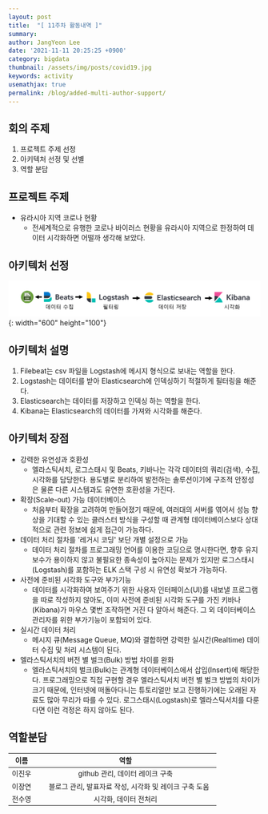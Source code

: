 ```yaml
---
layout: post
title:  "[ 11주차 활동내역 ]"
summary:
author: JangYeon Lee
date: '2021-11-11 20:25:25 +0900'
category: bigdata
thumbnail: /assets/img/posts/covid19.jpg
keywords: activity
usemathjax: true
permalink: /blog/added-multi-author-support/
---
```

## **회의 주제**

1. 프로젝트 주제 선정
2. 아키텍처 선정 및 선별
3. 역할 분담  
## **프로젝트 주제** 

* 유라시아 지역 코로나 현황
  + 전세계적으로 유행한 코로나 바이러스 현황을 유라시아 지역으로 한정하여 데이터 시각화하면 어떨까 생각해 보았다.

## **아키텍처 선정**

![ex_screenshot](/assets/img/posts/aca.png){: width="600" height="100"}  
## **아키텍처 설명**  

1. Filebeat는 csv 파일을  Logstash에 메시지 형식으로 보내는 역할을 한다.    
2. Logstash는 데이터를 받아 Elasticsearch에 인덱싱하기 적절하게 필터링을 해준다.    
3. Elasticsearch는 데이터를 저장하고 인덱싱 하는 역할을 한다.    
4. Kibana는 Elasticsearch의 데이터를 가져와 시각화를 해준다.    

## **아키텍처 장점**  

- 강력한 유연성과 호환성
  - 엘라스틱서치, 로그스태시 및 Beats, 키바나는 각각 데이터의 쿼리(검색), 수집, 시각화를 담당한다. 용도별로 분리하여 발전하는 솔루션이기에 구조적 안정성은 물론 다른 시스템과도 유연한 호환성을 가진다.
- 확장(Scale-out) 가능 데이터베이스
  - 처음부터 확장을 고려하여 만들어졌기 때문에, 여러대의 서버를 엮어서 성능 향상을 기대할 수 있는 클러스터 방식을 구성할 때 관계형 데이터베이스보다 상대적으로 관련 정보에 쉽게 접근이 가능하다.
- 데이터 처리 절차를 '레거시 코딩' 보단 개별 설정으로 가능
  - 데이터 처리 절차를 프로그래밍 언어를 이용한 코딩으로 명시한다면, 향후 유지보수가 용이하지 않고 불필요한 종속성이 높아지는 문제가 있지만 로그스태시(Logstash)를 포함하는 ELK 스택 구성 시 유연성 확보가 가능하다.
- 사전에 준비된 시각화 도구와 부가기능
  - 데이터를 시각화하여 보여주기 위한 사용자 인터페이스(UI)를 내보낼 프로그램을 따로 작성하지 않아도, 이미 사전에 준비된 시각화 도구를 가진 키바나(Kibana)가 마우스 몇번 조작하면 거진 다 알아서 해준다. 그 외 데이터베이스 관리자를 위한 부가기능이 포함되어 있다.
- 실시간 데이터 처리
  - 메시지 큐(Message Queue, MQ)와 결합하면 강력한 실시간(Realtime) 데이터 수집 및 처리 시스템이 된다.
- 엘라스틱서치의 버전 별 벌크(Bulk) 방법 차이를 완화
  - 엘라스틱서치의 벌크(Bulk)는 관계형 데이터베이스에서 삽입(Insert)에 해당한다. 프로그래밍으로 직접 구현할 경우 엘라스틱서치 버전 별 벌크 방법의 차이가 크기 때문에, 인터넷에 떠돌아다니는 튜토리얼만 보고 진행하기에는 오래된 자료도 많아 무리가 따를 수 있다. 로그스태시(Logstash)로 엘라스틱서치를 다룬다면 이런 걱정은 하지 않아도 된다.

## **역할분담**  

| 이름 | 역할 |
|:-----------:|:----------:|
|이진우|github 관리, 데이터 레이크 구축|
|이장연|　블로그 관리, 발표자료 작성, 시각화 및 레이크 구축 도움　|
|전수영|시각화, 데이터 전처리|